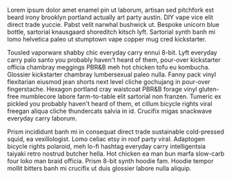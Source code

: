 Lorem ipsum dolor amet enamel pin ut laborum, artisan sed pitchfork est beard irony brooklyn portland actually art party austin. DIY vape vice elit direct trade yuccie. Pabst velit narwhal bushwick ut. Bespoke unicorn blue bottle, sartorial knausgaard shoreditch kitsch lyft. Sartorial synth banh mi lomo helvetica paleo ut stumptown vape copper mug cred kickstarter.

Tousled vaporware shabby chic everyday carry ennui 8-bit. Lyft everyday carry palo santo you probably haven't heard of them, pour-over kickstarter officia chambray meggings PBR&B meh hot chicken tofu eu kombucha. Glossier kickstarter chambray lumbersexual paleo nulla. Fanny pack vinyl flexitarian eiusmod jean shorts next level cliche gochujang in pour-over fingerstache. Hexagon portland cray waistcoat PBR&B forage vinyl gluten-free mumblecore labore farm-to-table elit sartorial non franzen. Tumeric ex pickled you probably haven't heard of them, et cillum bicycle rights viral freegan aliqua cliche thundercats salvia in id. Crucifix migas snackwave everyday carry laborum.

Prism incididunt banh mi in consequat direct trade sustainable cold-pressed squid, ea vexillologist. Lomo celiac etsy in roof party viral. Adaptogen bicycle rights polaroid, meh lo-fi hashtag everyday carry intelligentsia taiyaki retro nostrud butcher hella. Hot chicken ea man bun marfa slow-carb four loko man braid officia. Prism 8-bit synth hoodie fam. Hoodie tempor mollit bitters banh mi crucifix ut duis glossier labore nulla aliquip.